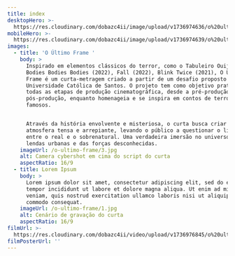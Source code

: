 ```yaml
---
title: index
desktopHero: >-
  https://res.cloudinary.com/dobazc4ii/image/upload/v1736974636/o%20ultimo%20frame/p4foislghi76sgko9jlc.jpg
mobileHero: >-
  https://res.cloudinary.com/dobazc4ii/image/upload/v1736974639/o%20ultimo%20frame/ruzmjbsivqn3fhdxkb4g.jpg
images:
  - title: 'O Último Frame '
    body: >
      Inspirado em elementos clássicos do terror, como o Tabuleiro Ouija (1890),
      Bodies Bodies Bodies (2022), Fall (2022), Blink Twice (2021), O Último
      Frame é um curta-metragem criado a partir de um desafio proposto pela
      Universidade Católica de Santos. O projeto tem como objetivo praticar
      todas as etapas de produção cinematográfica, desde a pré-produção até a
      pós-produção, enquanto homenageia e se inspira em contos de terror
      famosos.


      Através da história envolvente e misteriosa, o curta busca criar uma
      atmosfera tensa e arrepiante, levando o público a questionar o limite
      entre o real e o sobrenatural. Uma verdadeira imersão no universo das
      lendas urbanas e das forças desconhecidas.
    imageUrl: /o-ultimo-frame/3.jpg
    alt: Camera cybershot em cima do script do curta
    aspectRatio: 16/9
  - title: Lorem Ipsum
    body: >
      Lorem ipsum dolor sit amet, consectetur adipiscing elit, sed do eiusmod
      tempor incididunt ut labore et dolore magna aliqua. Ut enim ad minim
      veniam, quis nostrud exercitation ullamco laboris nisi ut aliquip ex ea
      commodo consequat.
    imageUrl: /o-ultimo-frame/1.jpg
    alt: Cenário de gravação do curta
    aspectRatio: 16/9
filmUrl: >-
  https://res.cloudinary.com/dobazc4ii/video/upload/v1736976845/o%20ultimo%20frame/qcby5czill2dwbf9gpbd.mp4
filmPosterUrl: ''
---
```


